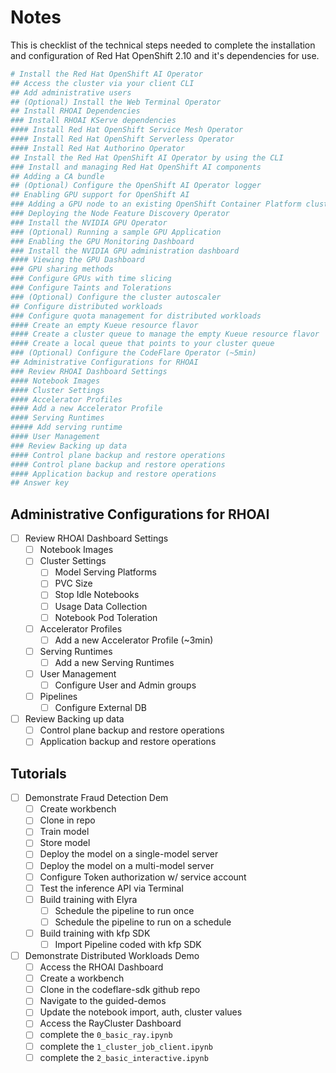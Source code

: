 # Notes

This is checklist of the technical steps needed to complete the installation and configuration of Red Hat OpenShift 2.10 and it's dependencies for use.

```sh
# Install the Red Hat OpenShift AI Operator
## Access the cluster via your client CLI
## Add administrative users
## (Optional) Install the Web Terminal Operator
## Install RHOAI Dependencies
### Install RHOAI KServe dependencies
#### Install Red Hat OpenShift Service Mesh Operator
#### Install Red Hat OpenShift Serverless Operator
#### Install Red Hat Authorino Operator
## Install the Red Hat OpenShift AI Operator by using the CLI
### Install and managing Red Hat OpenShift AI components
## Adding a CA bundle
## (Optional) Configure the OpenShift AI Operator logger
## Enabling GPU support for OpenShift AI
### Adding a GPU node to an existing OpenShift Container Platform cluster
### Deploying the Node Feature Discovery Operator
### Install the NVIDIA GPU Operator
### (Optional) Running a sample GPU Application
### Enabling the GPU Monitoring Dashboard
### Install the NVIDIA GPU administration dashboard
#### Viewing the GPU Dashboard
### GPU sharing methods
### Configure GPUs with time slicing 
### Configure Taints and Tolerations
### (Optional) Configure the cluster autoscaler
## Configure distributed workloads
### Configure quota management for distributed workloads
#### Create an empty Kueue resource flavor
#### Create a cluster queue to manage the empty Kueue resource flavor
#### Create a local queue that points to your cluster queue
### (Optional) Configure the CodeFlare Operator (~5min)
## Administrative Configurations for RHOAI
### Review RHOAI Dashboard Settings
#### Notebook Images
#### Cluster Settings
#### Accelerator Profiles
#### Add a new Accelerator Profile
#### Serving Runtimes
##### Add serving runtime
#### User Management
### Review Backing up data
#### Control plane backup and restore operations
#### Control plane backup and restore operations
#### Application backup and restore operations
## Answer key
```
## Administrative Configurations for RHOAI

- [ ] Review RHOAI Dashboard Settings
  - [ ] Notebook Images
  - [ ] Cluster Settings
    - [ ] Model Serving Platforms
    - [ ] PVC Size
    - [ ] Stop Idle Notebooks
    - [ ] Usage Data Collection
    - [ ] Notebook Pod Toleration
  - [ ] Accelerator Profiles
    - [ ] Add a new Accelerator Profile (~3min)
  - [ ] Serving Runtimes
    - [ ] Add a new Serving Runtimes
  - [ ] User Management
    - [ ] Configure User and Admin groups
  - [ ] Pipelines
    - [ ] Configure External DB
- [ ] Review Backing up data
  - [ ] Control plane backup and restore operations
  - [ ] Application backup and restore operations

## Tutorials

- [ ] Demonstrate Fraud Detection Dem
  - [ ] Create workbench
  - [ ] Clone in repo
  - [ ] Train model
  - [ ] Store model
  - [ ] Deploy the model on a single-model server
  - [ ] Deploy the model on a multi-model server
  - [ ] Configure Token authorization w/ service account
  - [ ] Test the inference API via Terminal
  - [ ] Build training with Elyra
    - [ ] Schedule the pipeline to run once
    - [ ] Schedule the pipeline to run on a schedule
  - [ ] Build training with kfp SDK
    - [ ] Import Pipeline coded with kfp SDK
- [ ] Demonstrate Distributed Workloads Demo
  - [ ] Access the RHOAI Dashboard
  - [ ] Create a workbench
  - [ ] Clone in the codeflare-sdk github repo
  - [ ] Navigate to the guided-demos
  - [ ] Update the notebook import, auth, cluster values
  - [ ] Access the RayCluster Dashboard
  - [ ] complete the `0_basic_ray.ipynb`
  - [ ] complete the `1_cluster_job_client.ipynb`
  - [ ] complete the `2_basic_interactive.ipynb`
